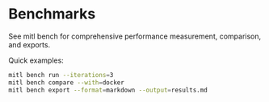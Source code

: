 # Benchmarks

See mitl bench for comprehensive performance measurement, comparison, and exports.

Quick examples:

```bash
mitl bench run --iterations=3
mitl bench compare --with=docker
mitl bench export --format=markdown --output=results.md
```

